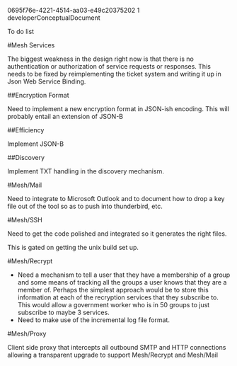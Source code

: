 ﻿<id>0695f76e-4221-4514-aa03-e49c20375202
<version>1
<contenttype>developerConceptualDocument

To do list


#Mesh Services

The biggest weakness in the design right now is that there is no authentication or authorization of
service requests or responses. This needs to be fixed by reimplementing the ticket system and 
writing it up in Json Web Service Binding.

##Encryption Format

Need to implement a new encryption format in JSON-ish encoding. This will probably entail 
an extension of JSON-B

##Efficiency

Implement JSON-B

##Discovery

Implement TXT handling in the discovery mechanism.


#Mesh/Mail

Need to integrate to Microsoft Outlook and to document how to drop a key file out
of the tool so as to push into thunderbird, etc.


#Mesh/SSH

Need to get the code polished and integrated so it generates the right files. 

This is gated on getting the unix build set up.


#Mesh/Recrypt

<ul>
<li>Need a mechanism to tell a user that they have a membership of a group and some
means of tracking all the groups a user knows that they are a member of. Perhaps the 
simplest approach would be to store this information at each of the recryption 
services that they subscribe to. This would allow a government worker who is in 
50 groups to just subscribe to maybe 3 services.

<li>Need to make use of the incremental log file format.
</ul>


#Mesh/Proxy

Client side proxy that intercepts all outbound SMTP and HTTP connections allowing
a transparent upgrade to support Mesh/Recrypt and Mesh/Mail
